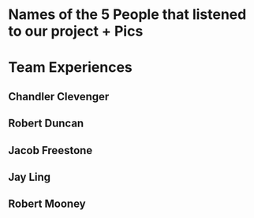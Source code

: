 # Names of the 5 People that listened to our project + Pics

# Team Experiences
## Chandler Clevenger

## Robert Duncan

## Jacob Freestone

## Jay Ling

## Robert Mooney
